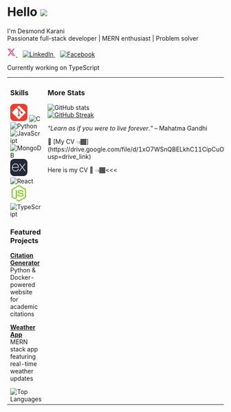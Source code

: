 <h1>Hello <img src="https://media.giphy.com/media/hvRJCLFzcasrR4ia7z/giphy.gif" width="30px" /></h1>

<p>I'm Desmond Karani<br>
Passionate full-stack developer | MERN enthusiast | Problem solver</p>
<p>
  <a href="https://x.com/karani_des" target="_blank" rel="noopener noreferrer" title="Contact me on X">
    <img src="https://raw.githubusercontent.com/DesmondKarani/svg/refs/heads/main/FlowbiteXSolid.svg" width="20px" alt="X" />
  </a>&nbsp;&nbsp;
  <a href="https://www.linkedin.com/in/desmond-karani-a78359b2/" target="_blank" rel="noopener noreferrer" title="Connect on LinkedIn">
    <img src="https://cdn.jsdelivr.net/gh/devicons/devicon/icons/linkedin/linkedin-original.svg" width="23px" alt="LinkedIn" />
  </a>&nbsp;&nbsp;
  <a href="https://www.facebook.com/KaraniDesmond/" target="_blank" rel="noopener noreferrer" title="Find me on Facebook">
    <img src="https://cdn.jsdelivr.net/gh/devicons/devicon/icons/facebook/facebook-original.svg" width="23px" alt="Facebook" />
  </a>
</p>

<p>Currently working on TypeScript</p>

<table>
  <tr>
    <td valign="top" width="50%">
      <h3>Skills</h3>
      <p>
        <img src="https://raw.githubusercontent.com/DesmondKarani/svg/refs/heads/main/SkillIconsGit.svg" width="40px" alt="Git" title="Git - Version Control" />
        <img src="https://cdn.jsdelivr.net/gh/devicons/devicon/icons/c/c-original.svg" width="40px" alt="C" title="C - Programming Language" />
        <img src="https://cdn.jsdelivr.net/gh/devicons/devicon/icons/python/python-original.svg" width="40px" alt="Python" title="Python - General Purpose Language" />
        <img src="https://cdn.jsdelivr.net/gh/devicons/devicon/icons/javascript/javascript-original.svg" width="40px" alt="JavaScript" title="JavaScript - Web Development" />
        <img src="https://cdn.jsdelivr.net/gh/devicons/devicon/icons/mongodb/mongodb-original.svg" width="40px" alt="MongoDB" title="MongoDB - NoSQL Database" />
        <img src="https://raw.githubusercontent.com/DesmondKarani/svg/refs/heads/main/SkillIconsExpressjsDark.svg" width="40px" alt="Express" title="Express - Backend Framework" />
        <img src="https://cdn.jsdelivr.net/gh/devicons/devicon/icons/react/react-original.svg" width="40px" alt="React" title="React - Frontend Framework" />
        <img src="https://raw.githubusercontent.com/DesmondKarani/svg/refs/heads/main/node-js.svg" width="40px" height="40" alt="NodeJS" title="Node.js - Backend Runtime" />
        <img src="https://cdn.jsdelivr.net/gh/devicons/devicon/icons/typescript/typescript-original.svg" width="40px" alt="TypeScript" title="TypeScript - Typed JavaScript" />
      </p>
      
  <h3>Featured Projects</h3>
      <p>
        <a href="https://github.com/DesmondKarani/citePY" target="_blank" rel="noopener noreferrer"><b>Citation Generator</b></a><br>
        Python & Docker-powered website for academic citations
      </p>
      <p>
        <a href="https://github.com/DesmondKarani/weather-app" target="_blank" rel="noopener noreferrer"><b>Weather App</b></a><br>
        MERN stack app featuring real-time weather updates
      </p>
      <img src="https://github-readme-stats.vercel.app/api/top-langs/?username=DesmondKarani&layout=compact&count_private=true&theme=radical&hide_border=true" alt="Top Languages" />
    </td>

  <td valign="top" width="50%">
      <h3>More Stats</h3>
      <img src="https://github-readme-stats.vercel.app/api?username=DesmondKarani&show_icons=true&count_private=true&theme=radical&hide_border=true&hide_title=true" alt="GitHub stats" />
      <br>
      <a href="https://git.io/streak-stats" target="_blank" rel="noopener noreferrer">
        <img src="https://streak-stats.demolab.com?user=DesmondKarani&theme=radical&hide_border=true" alt="GitHub Streak" />
      </a>
    
  <p><i>"Learn as if you were to live forever."</i> – Mahatma Gandhi</p>
  📃 [My CV 👈🏾](https://drive.google.com/file/d/1xO7WSnQBELkhC11CipCuO1egDUclAwfm/view?usp=drive_link)
  <p><a href="https://drive.google.com/file/d/1xO7WSnQBELkhC11CipCuO1egDUclAwfm/view?usp=drive_link" target="_blank" rel="noopener noreferrer" style="text-decoration: none;">Here is my CV 📃 👈🏾</a><<<</p>
    </td>
  </tr>
</table>
